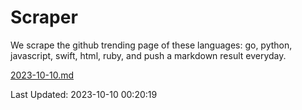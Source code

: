 # Scraper

We scrape the github trending page of these languages: go, python, javascript, swift, html, ruby, and push a markdown result everyday.

[2023-10-10.md](https://github.com/henson/Scraper/blob/master/2023-10-10.md)

Last Updated: 2023-10-10 00:20:19